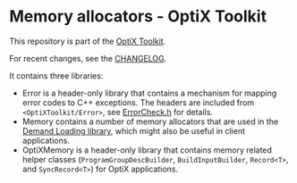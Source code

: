 # Memory allocators - OptiX Toolkit

This repository is part of the [OptiX Toolkit](https://github.com/NVIDIA/optix-toolkit).

For recent changes, see the [CHANGELOG](CHANGELOG.md).

It contains three libraries:
- Error is a header-only library that contains a mechanism for mapping error codes to C++ exceptions.
The headers are included from `<OptiXToolkit/Error>`, see [ErrorCheck.h](include/OptiXToolkit/Error/ErrorCheck.h) for details.
- Memory contains a number of memory allocators that are used in the
[Demand Loading library](https://github.com/NVIDIA/otk-demand-loading), which might
also be useful in client applications.
- OptiXMemory is a header-only library that contains memory related helper classes
(`ProgramGroupDescBuilder`, `BuildInputBuilder`, `Record<T>`, and `SyncRecord<T>`) for OptiX
applications.
